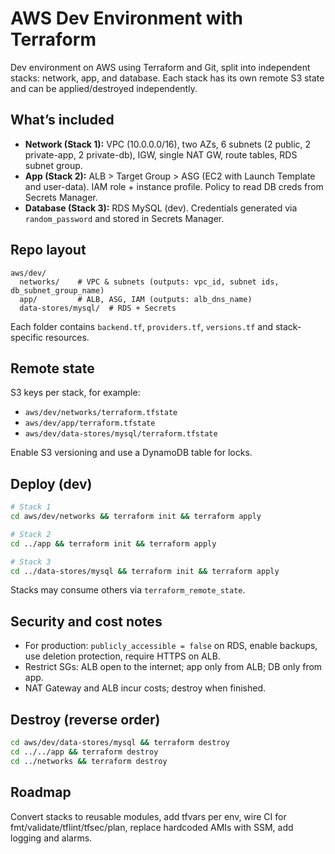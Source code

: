 # AWS Dev Environment with Terraform

Dev environment on AWS using Terraform and Git, split into independent stacks: network, app, and database. Each stack has its own remote S3 state and can be applied/destroyed independently.

## What’s included

* **Network (Stack 1):** VPC (10.0.0.0/16), two AZs, 6 subnets (2 public, 2 private-app, 2 private-db), IGW, single NAT GW, route tables, RDS subnet group.
* **App (Stack 2):** ALB > Target Group > ASG (EC2 with Launch Template and user-data). IAM role + instance profile. Policy to read DB creds from Secrets Manager.
* **Database (Stack 3):** RDS MySQL (dev). Credentials generated via `random_password` and stored in Secrets Manager.

## Repo layout

```
aws/dev/
  networks/    # VPC & subnets (outputs: vpc_id, subnet ids, db_subnet_group_name)
  app/         # ALB, ASG, IAM (outputs: alb_dns_name)
  data-stores/mysql/  # RDS + Secrets
```

Each folder contains `backend.tf`, `providers.tf`, `versions.tf` and stack-specific resources.

## Remote state

S3 keys per stack, for example:

* `aws/dev/networks/terraform.tfstate`
* `aws/dev/app/terraform.tfstate`
* `aws/dev/data-stores/mysql/terraform.tfstate`

Enable S3 versioning and use a DynamoDB table for locks.

## Deploy (dev)

```bash
# Stack 1
cd aws/dev/networks && terraform init && terraform apply

# Stack 2
cd ../app && terraform init && terraform apply

# Stack 3
cd ../data-stores/mysql && terraform init && terraform apply
```

Stacks may consume others via `terraform_remote_state`.

## Security and cost notes

* For production: `publicly_accessible = false` on RDS, enable backups, use deletion protection, require HTTPS on ALB.
* Restrict SGs: ALB open to the internet; app only from ALB; DB only from app.
* NAT Gateway and ALB incur costs; destroy when finished.

## Destroy (reverse order)

```bash
cd aws/dev/data-stores/mysql && terraform destroy
cd ../../app && terraform destroy
cd ../networks && terraform destroy
```

## Roadmap

Convert stacks to reusable modules, add tfvars per env, wire CI for fmt/validate/tflint/tfsec/plan, replace hardcoded AMIs with SSM, add logging and alarms.
